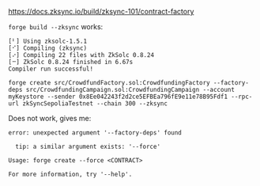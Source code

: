 https://docs.zksync.io/build/zksync-101/contract-factory

`forge build --zksync` works:
```
[⠃] Using zksolc-1.5.1
[⠊] Compiling (zksync)
[⠔] Compiling 22 files with ZkSolc 0.8.24
[⠒] ZkSolc 0.8.24 finished in 6.67s
Compiler run successful!
```

`forge create src/CrowdfundFactory.sol:CrowdfundingFactory --factory-deps src/CrowdfundingCampaign.sol:CrowdfundingCampaign --account myKeystore --sender 0x8Ee042243f2d2ce5EFBEa796fE9e11e78B95Fdf1 --rpc-url zkSyncSepoliaTestnet --chain 300 --zksync`

Does not work, gives me:
```
error: unexpected argument '--factory-deps' found

  tip: a similar argument exists: '--force'

Usage: forge create --force <CONTRACT>

For more information, try '--help'.
```

